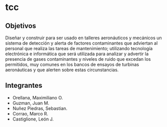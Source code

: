 # tcc

## Objetivos
Diseñar y construir para ser usado en talleres aeronáuticos y mecánicos un sistema de detección y alerta de factores contaminantes que adviertan al personal que realiza las tareas de mantenimiento; utilizando tecnología electrónica e informática que será utilizada para analizar y advertir la presencia de gases contaminantes y niveles de ruido que excedan los permitidos, muy comunes en los bancos de ensayos de turbinas aeronáuticas y que alerten sobre estas circunstancias.

## Integrantes
- Orellana, Maximiliano O.
- Guzman, Juan M.
- Nuñez Piedras, Sebastian.
- Corrao, Marco R.
- Castiglione, León J.
